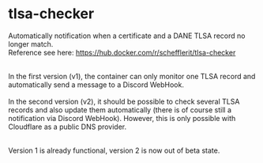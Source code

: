 # tlsa-checker
Automatically notification when a certificate and a DANE TLSA record no longer match. <br>
Reference see here: https://hub.docker.com/r/schefflerit/tlsa-checker

<br>
In the first version (v1), the container can only monitor one TLSA record and automatically send a message to a Discord WebHook.

<br>
<br>
In the second version (v2), it should be possible to check several TLSA records and also update them automatically (there is of course still a notification via Discord WebHook). However, this is only possible with Cloudflare as a public DNS provider.

<br>
<br>

Version 1 is already functional, version 2 is now out of beta state.
